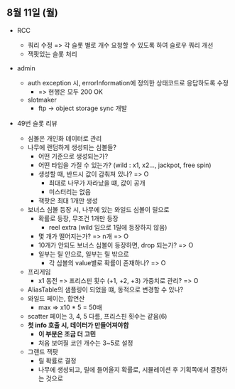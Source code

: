 
## 8월 11일 (월)

- RCC
	- 쿼리 수정 => 각 슬롯 별로 개수 요청할 수 있도록 하여 슬로우 쿼리 개선
	- 잭팟있는 슬롯 처리
- admin
	- auth exception 시, errorInformation에 정의한 상태코드로 응답하도록 수정 
		- => 현행은 모두 200 OK
	- slotmaker
		- ftp -> object storage sync 개발

- 49번 슬롯 리뷰
	- 심볼은 개인화 데이터로 관리
	- 나무에 랜덤하게 생성되는 심볼들?
		- 어떤 기준으로 생성되는가?
		- 어떤 타입을 가질 수 있는가? (wild : x1, x2..., jackpot, free spin)
		- 생성할 때, 반드시 값이 감춰져 있나? => O
			- 최대로 나무가 자라났을 떄, 값이 공개
			- 미스터리는 없음
		- 잭팟은 최대 1개만 생성
	- 보너스 심볼 등장 시, 나무에 있는 와일드 심볼이 릴으로
		- 확률로 등장, 무조건 1개만 등장
			- reel extra (wild 임으로 1릴에 등장하지 않음)
		- 몇 개가 떨어지는가? => n개 => O
		- 10개가 안되도 보너스 심볼이 등장하면, drop 되는가? => O
		- 일부는 릴 안으로, 일부는 릴 밖으로
			- 각 심볼의 value별로 확률이 존재하나? => O
	- 프리게임
		- x1 동전 => 프리스핀 횟수 (+1, +2, +3) 가중치로 관리? => O
	- AliasTable의 샘플링이 되었을 떄, 동적으로 변경할 수 있나?
	- 와일드 페이는, 합연산
		- max => x10 * 5 = 50배
	- scatter 페이는 3, 4, 5 다름, 프리스핀 횟수는 같음(6)
	- **첫 info 호출 시, 데이터가 만들어져야함**
		- **이 부분은 조금 더 고민**
		- 처음 보여질 코인 개수는 3~5로 설정
	- 그랜드 잭팟
		- 릴 확률로 결정
		- 나무에 생성되고, 릴에 들어올지 확률로, 시뮬레이션 후 기획쪽에서 결정하는 것으로